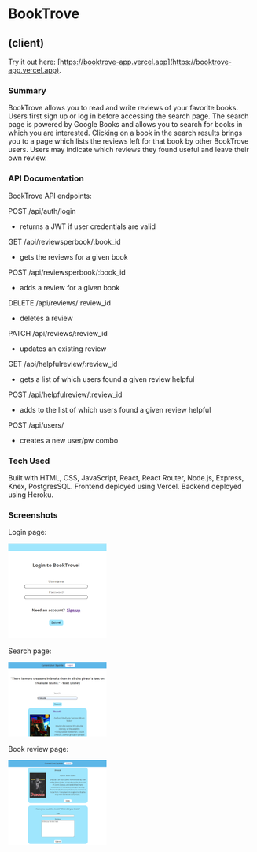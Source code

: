 # BookTrove 
## (client)

Try it out here: [https://booktrove-app.vercel.app](https://booktrove-app.vercel.app).

### Summary

BookTrove allows you to read and write reviews of your favorite books. Users first sign up or log in before accessing the search page. The search page is powered by Google Books and allows you to search for books in which you are interested. Clicking on a book in the search results brings you to a page which lists the reviews left for that book by other BookTrove users. Users may indicate which reviews they found useful and leave their own review.

### API Documentation

BookTrove API endpoints:

POST /api/auth/login
- returns a JWT if user credentials are valid 

GET /api/reviewsperbook/:book_id
- gets the reviews for a given book

POST /api/reviewsperbook/:book_id
- adds a review for a given book

DELETE /api/reviews/:review_id
- deletes a review

PATCH /api/reviews/:review_id
- updates an existing review

GET /api/helpfulreview/:review_id
- gets a list of which users found a given review helpful

POST /api/helpfulreview/:review_id
- adds to the list of which users found a given review helpful

POST /api/users/
- creates a new user/pw combo

### Tech Used

Built with HTML, CSS, JavaScript, React, React Router, Node.js, Express, Knex, PostgresSQL. 
Frontend deployed using Vercel. Backend deployed using Heroku.

### Screenshots

Login page:

<img src="./screenshots/booktrove-login.PNG" width="200">

Search page:

<img src="./screenshots/booktrove-search.PNG" width="200">

Book review page:

<img src="./screenshots/booktrove-book.PNG" width="200">
